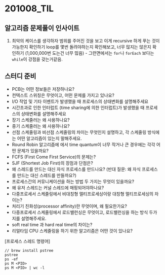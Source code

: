 201008_TIL
===

알고리즘 문제풀이 인사이트
---
1. 최악의 케이스를 생각하자
범위를 주어진 것을 보고 이게 recursive 하게 푸는 것이 가능한지 확인하기
loop를 몇번 돌려야하는지 확인해보고, 너무 많지는 않은지 확인하기 (1,000,000번 도는건 너무 많음) - 그런면에서는 `for`나 `forEach` 보다는 `while`이 강점을 갖는거같음.


스터디 준비
---

* PCB는 어떤 정보들은 저장하나요?
* 컨텍스트 스위칭은 무엇이고, 어떤 문제를 가지고 있나요?
* I/O 작업 및 기타 이벤트가 발생했을 때 프로세스의 상태변화를 설명해주세요
* 시간초과로 인한 인터럽트 (time sharing에 의한 인터럽트)가 발생했을 때 프로세스의 상태변화를 설명해주세요
* 장기 스케줄러는 왜 사용하나요? 
* 중기 스케줄러는 왜 사용하나요?
* 선점 스케줄링과 비선점 스케줄링의 차이는 무엇인지 설명하고, 각 스케줄링 방식에는 어떤 알고리즘이 있는지 말해주세요.
* Round Robin 알고리즘에 에서 time quantum이 너무 작거나 큰 경우에는 각각 어떤 문제가 있을까요?
* FCFS (First Come First Service)의 문제는? 
* SJF (Shortest Job First)의 장점과 단점은?
* 왜 스레드를 만드는 대신 자식 프로세스를 만드나요? 
 (반대 질문: 왜 자식 프로세스를 만드는 대신 스레드를 만들까요?)
* 프로세스간의 커뮤니케이션을 하는 방법 두 가지는 무엇이 있을까요?
* 왜 유저 스레드는 커널 스레드에 매핑되어야하나요? 
* 다중프로세서 스케줄링에서 비대칭형 멀티프로세싱이랑 대칭형 멀티프로세싱의 차이는?
* 처리기 친화성(processor affinity)란 무엇이며, 왜 필요한가요?
* 다중프로세서 스케줄링에서 로드밸런싱은 무엇이고, 로드밸런싱을 하는 방식 두가지를 설명해주세요.
* soft real time 과 hard real time의 차이는?
* 리얼타임 CPU 스케줄링을 하기 위한 알고리즘은 어떤 것이 있나요?

[프로세스 스레드 명령어]
```
// brew install pstree
pstree 
ps -ef
ps M <PID>
ps M <PID> | wc -l
```
